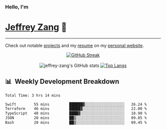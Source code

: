 
### Hello, I'm 
# [Jeffrey Zang](https://www.linkedin.com/in/jeffreyzang/) 🦀

---

Check out notable [projects](https://jeffz.dev/projects) and my [resume](https://jeffz.dev/resume) on my [personal website](https://jeffz.dev/).

<div align = 'center'>

[![GitHub Streak](https://github-readme-streak-stats.herokuapp.com/?user=jeffrey-zang&theme=tokyonight)](https://git.io/streak-stats)
<br></br>
![jeffrey-zang's GitHub stats](https://github-readme-stats.vercel.app/api?username=jeffrey-zang&show_icons=true&theme=tokyonight&hide_rank=true&hide=stars) 
[![Top Langs](https://github-readme-stats.vercel.app/api/top-langs/?username=jeffrey-zang&hide=ShaderLab,HLSL&layout=compact&theme=tokyonight)](https://github.com/anuraghazra/github-readme-stats)

</div>

## 📊 &nbsp;Weekly Development Breakdown
<!--START_SECTION:waka-->

```txt
Total Time: 3 hrs 14 mins

Swift        55 mins         ██████▓░░░░░░░░░░░░░░░░░░   26.24 %
Terraform    46 mins         █████▓░░░░░░░░░░░░░░░░░░░   22.00 %
TypeScript   40 mins         ████▓░░░░░░░░░░░░░░░░░░░░   18.90 %
JSON         20 mins         ██▒░░░░░░░░░░░░░░░░░░░░░░   09.85 %
Bash         20 mins         ██▒░░░░░░░░░░░░░░░░░░░░░░   09.45 %
```

<!--END_SECTION:waka-->

